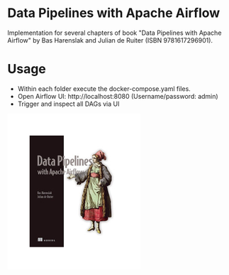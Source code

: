 # Data Pipelines with Apache Airflow
Implementation for several chapters of book "Data Pipelines with Apache Airflow" by Bas Harenslak and Julian de Ruiter (ISBN 9781617296901).

# Usage
- Within each folder execute the docker-compose.yaml files.
- Open Airflow UI: http://localhost:8080 (Username/password: admin)
- Trigger and inspect all DAGs via UI

![Alt text](9781617296901-124220258.png)
